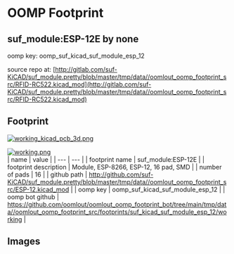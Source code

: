 # OOMP Footprint  
## suf_module:ESP-12E  by none  
  
oomp key: oomp_suf_kicad_suf_module_esp_12  
  
source repo at: [http://gitlab.com/suf-KiCAD/suf_module.pretty/blob/master/tmp/data//oomlout_oomp_footprint_src/RFID-RC522.kicad_mod](http://gitlab.com/suf-KiCAD/suf_module.pretty/blob/master/tmp/data//oomlout_oomp_footprint_src/RFID-RC522.kicad_mod)  
## Footprint  
  
[![working_kicad_pcb_3d.png](working_kicad_pcb_3d_600.png)](working_kicad_pcb_3d.png)  
  
[![working.png](working_600.png)](working.png)  
| name | value | 
| --- | --- | 
| footprint name | suf_module:ESP-12E | 
| footprint description | Module, ESP-8266, ESP-12, 16 pad, SMD | 
| number of pads | 16 | 
| github path | http://github.com/suf-KiCAD/suf_module.pretty/blob/master/tmp/data//oomlout_oomp_footprint_src/ESP-12.kicad_mod | 
| oomp key | oomp_suf_kicad_suf_module_esp_12 | 
| oomp bot github | https://github.com/oomlout/oomlout_oomp_footprint_bot/tree/main/tmp/data//oomlout_oomp_footprint_src/footprints/suf_kicad_suf_module_esp_12/working | 
## Images  
